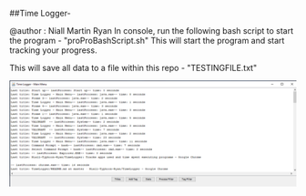 ##Time Logger-

@author : Niall Martin Ryan 
In console, run the following bash script to start the program - "proProBashScript.sh"
This will start the program and start tracking your progress.

This will save all data to a file within this repo - "TESTINGFILE.txt"

![ExampleScreenCap](https://github.com/niallmartinryan/TimeLogger/blob/master/ExampleScreenCap.PNG)
